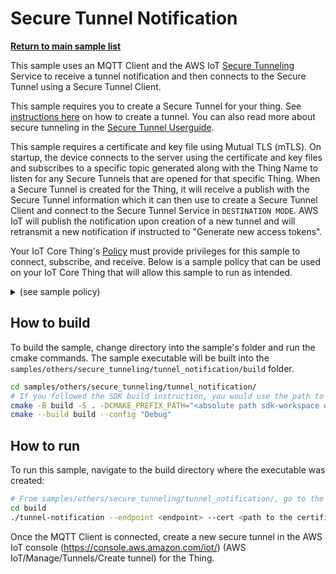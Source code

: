 # Secure Tunnel Notification

[**Return to main sample list**](../../README.md)

This sample uses an MQTT Client and the AWS IoT [Secure Tunneling](https://docs.aws.amazon.com/iot/latest/developerguide/secure-tunneling.html) Service to receive a tunnel notification and then connects to the Secure Tunnel using a Secure Tunnel Client.

This sample requires you to create a Secure Tunnel for your thing. See [instructions here](https://docs.aws.amazon.com/iot/latest/developerguide/secure-tunneling-tutorial.html) on how to create a tunnel. You can also read more about secure tunneling in the [Secure Tunnel Userguide](../../../documents/Secure_Tunnel_Userguide.md).

This sample requires a certificate and key file using Mutual TLS (mTLS). On startup, the device connects to the server using the certificate and key files and subscribes to a specific topic generated along with the Thing Name to listen for any Secure Tunnels that are opened for that specific Thing. When a Secure Tunnel is created for the Thing, it will receive a publish with the Secure Tunnel information which it can then use to create a Secure Tunnel Client and connect to the Secure Tunnel Service in `DESTINATION MODE`. AWS IoT will publish the notification upon creation of a new tunnel and will retransmit a new notification if instructed to "Generate new access tokens".

Your IoT Core Thing's [Policy](https://docs.aws.amazon.com/iot/latest/developerguide/iot-policies.html) must provide privileges for this sample to connect, subscribe, and receive. Below is a sample policy that can be used on your IoT Core Thing that will allow this sample to run as intended.

<details>
<summary>(see sample policy)</summary>
<pre>
{
  "Version": "2012-10-17",
  "Statement": [
    {
      "Effect": "Allow",
      "Action": [
        "iot:Publish",
        "iot:Receive"
      ],
      "Resource": [
        "arn:aws:iot:<b>region</b>:<b>account</b>:topic/$aws/things/<b>thing_name</b>/tunnels/notify"
      ]
    },
    {
      "Effect": "Allow",
      "Action": [
        "iot:Subscribe"
      ],
      "Resource": [
        "arn:aws:iot:<b>region</b>:<b>account</b>:topic/$aws/things/<b>thing_name</b>/tunnels/notify"
      ]
    },
    {
      "Effect": "Allow",
      "Action": [
        "iot:Connect"
      ],
      "Resource": [
        "arn:aws:iot:<b>region</b>:<b>account</b>:client/test-*"
      ]
    }
  ]
}
</pre>

Replace with the following with the data from your AWS account:
* `<region>`: The AWS IoT Core region where you created your AWS IoT Core thing you wish to use with this sample. For example `us-east-1`.
* `<account>`: Your AWS IoT Core account ID. This is the set of numbers in the top right next to your AWS account name when using the AWS IoT Core website.
* `<thingname>`: The name of your AWS IoT Core thing you want the device connection to be associated with

Note that in a real application, you may want to avoid the use of wildcards in your ClientID or use them selectively. Please follow best practices when working with AWS on production applications using the SDK. Also, for the purposes of this sample, please make sure your policy allows a client ID of `test-*` to connect or use `--client_id <client ID here>` to send the client ID your policy supports.

</details>

## How to build

To build the sample, change directory into the sample's folder and run the cmake commands. The sample executable will be built into the `samples/others/secure_tunneling/tunnel_notification/build` folder.
```sh
cd samples/others/secure_tunneling/tunnel_notification/
# If you followed the SDK build instruction, you would use the path to `sdk-workspace` folder for `CMAKE_PREFIX_PATH` here
cmake -B build -S . -DCMAKE_PREFIX_PATH="<absolute path sdk-workspace dir>" -DCMAKE_BUILD_TYPE="Debug" .
cmake --build build --config "Debug"
```

## How to run

To run this sample, navigate to the build directory where the executable was created:

```sh
# From samples/others/secure_tunneling/tunnel_notification/, go to the build directory
cd build
./tunnel-notification --endpoint <endpoint> --cert <path to the certificate> --key <path to the private key> --thing_name <thing name>
```
Once the MQTT Client is connected, create a new secure tunnel in the AWS IoT console (https://console.aws.amazon.com/iot/) (AWS IoT/Manage/Tunnels/Create tunnel) for the Thing.
